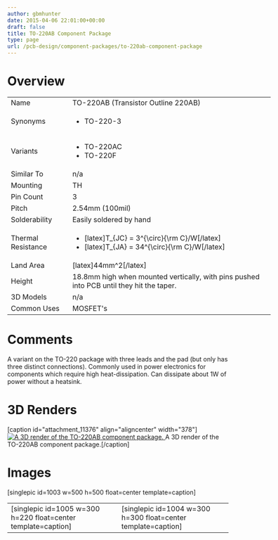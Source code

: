 ```yaml
---
author: gbmhunter
date: 2015-04-06 22:01:00+00:00
draft: false
title: TO-220AB Component Package
type: page
url: /pcb-design/component-packages/to-220ab-component-package
---
```


# Overview


<table style="width: 600px;" >
<tbody >
<tr >

<td >Name
</td>

<td >TO-220AB (Transistor Outline 220AB)
</td>
</tr>
<tr >

<td >Synonyms
</td>

<td >



  * TO-220-3


</td>
</tr>
<tr >

<td >Variants
</td>

<td >



  * TO-220AC
  * TO-220F


</td>
</tr>
<tr >

<td >Similar To
</td>

<td >n/a
</td>
</tr>
<tr >

<td >Mounting
</td>

<td >TH
</td>
</tr>
<tr >

<td >Pin Count
</td>

<td >3
</td>
</tr>
<tr >

<td >Pitch
</td>

<td >2.54mm (100mil)
</td>
</tr>
<tr >

<td >Solderability
</td>

<td >Easily soldered by hand
</td>
</tr>
<tr >

<td >Thermal Resistance
</td>

<td >



  * [latex]T_{JC} = 3^{\circ}{\rm C}/W[/latex]
  * [latex]T_{JA} = 34^{\circ}{\rm C}/W[/latex]


</td>
</tr>
<tr >

<td >Land Area
</td>

<td >[latex]44mm^2[/latex]
</td>
</tr>
<tr >

<td >Height
</td>

<td >18.8mm high when mounted vertically, with pins pushed into PCB until they hit the taper.
</td>
</tr>
<tr >

<td >3D Models
</td>

<td >n/a
</td>
</tr>
<tr >

<td >Common Uses
</td>

<td >MOSFET's
</td>
</tr>
</tbody>
</table>


# Comments




A variant on the TO-220 package with three leads and the pad (but only has three distinct connections). Commonly used in power electronics for components which require high heat-dissipation. Can dissipate about 1W of power without a heatsink.




# 3D Renders


[caption id="attachment_11376" align="aligncenter" width="378"][![A 3D render of the TO-220AB component package.](/images/2015/04/to-220ab-to-220-3-component-package-3d-render.jpg)
](/images/2015/04/to-220ab-to-220-3-component-package-3d-render.jpg) A 3D render of the TO-220AB component package.[/caption]


# Images




[singlepic id=1003 w=500 h=500 float=center template=caption]


<table align="center" >
<tbody >
<tr >

<td >[singlepic id=1005 w=300 h=220 float=center template=caption]
</td>

<td >[singlepic id=1004 w=300 h=300 float=center template=caption]
</td>
</tr>
</tbody>
</table>


##  
